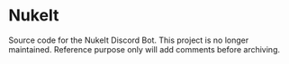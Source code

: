 # NukeIt
Source code for the NukeIt Discord Bot. This project is no longer maintained. Reference purpose only
will add comments before archiving.
